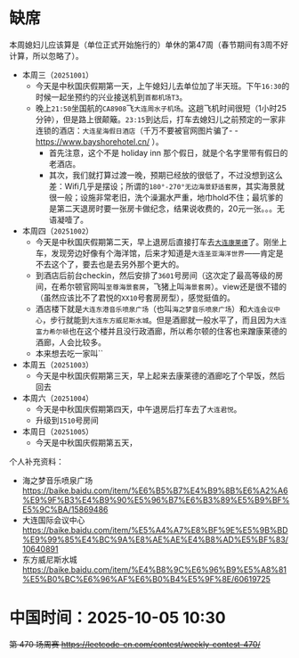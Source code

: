 
# 缺席

本周媳妇儿应该算是（单位正式开始施行的）单休的第47周（春节期间有3周不好计算，所以忽略了）。

- 本周三（`20251001`） 
  * 今天是中秋国庆假期第一天，上午媳妇儿去单位加了半天班。下午`16:30`的时候一起坐预约的兴业接送机到`首都机场T3`。
  * 晚上`21:50`坐国航的`CA8908`飞`大连周水子机场`。这趟飞机时间很短（1小时25分钟），但是路上很颠簸。`23:15`到达后，打车去媳妇儿之前预定的一家非连锁的酒店：`大连星海假日酒店`（千万不要被官网图片骗了- - https://www.bayshorehotel.cn/ ）。
    + 首先注意，这个不是 holiday inn 那个假日，就是个名字里带有假日的老酒店。
    + 其次，我们就打算过渡一晚，预期已经放的很低了，不过没想到这么差：Wifi几乎是摆设；所谓的`180°-270°无边海景舒适套房`，其实海景就很一般；设施非常老旧，洗个澡漏水严重，地巾hold不住；最坑爹的是第二天退房时要一张房卡做纪念，结果说收费的，20元一张。。。无语凝噎了。
- 本周四（`20251002`） 
  * 今天是中秋国庆假期第二天，早上退房后直接打车去[`大连康莱德`](https://conrad.com.cn/zh-cn/hotel/Dalian/conrad-dalian-dlczdci/rooms.html)了。刚坐上车，发现旁边好像有个海洋馆，后来才知道是`大连圣亚海洋世界`——肯定是不去这个了，要去也是去另外那个更大的。
  * 到酒店后前台checkin，然后安排了`3601`号房间（这次定了最高等级的房间，在希尔顿官网叫`至尊海景套房`，飞猪上叫`海景套房`）。view还是很不错的（虽然应该比不了君悦的`XX10`号套房房型），感觉挺值的。
  * 酒店楼下就是`大连东港音乐喷泉广场`（也叫`海之梦音乐喷泉广场`）和`大连会议中心`，步行就能到`大连东方威尼斯水城`。但是酒廊就一般水平了，而且因为`大连富力希尔顿`也在这个楼并且没行政酒廊，所以希尔顿的住客也来蹭康莱德的酒廊，人会比较多。
  * 本来想去吃一家叫``
- 本周五（`20251003`） 
  * 今天是中秋国庆假期第三天，早上起来去康莱德的酒廊吃了个早饭，然后回去
- 本周六（`20251004`） 
  * 今天是中秋国庆假期第四天，中午退房后打车去了`大连君悦`。
  * 升级到`1510`号房间
- 本周日（`20251005`） 
  * 今天是中秋国庆假期第五天，

个人补充资料：
- 海之梦音乐喷泉广场 https://baike.baidu.com/item/%E6%B5%B7%E4%B9%8B%E6%A2%A6%E9%9F%B3%E4%B9%90%E5%96%B7%E6%B3%89%E5%B9%BF%E5%9C%BA/15869486
- 大连国际会议中心 https://baike.baidu.com/item/%E5%A4%A7%E8%BF%9E%E5%9B%BD%E9%99%85%E4%BC%9A%E8%AE%AE%E4%B8%AD%E5%BF%83/10640891
- 东方威尼斯水城 https://baike.baidu.com/item/%E4%B8%9C%E6%96%B9%E5%A8%81%E5%B0%BC%E6%96%AF%E6%B0%B4%E5%9F%8E/60619725

# 中国时间：2025-10-05 10:30

~~第 470 场周赛 https://leetcode-cn.com/contest/weekly-contest-470/~~

